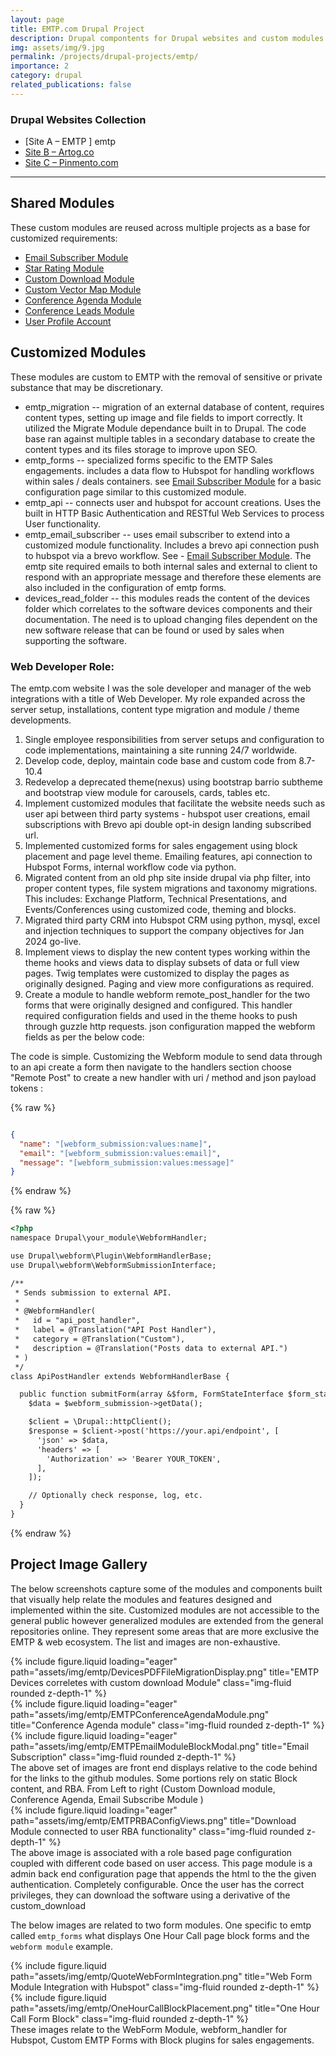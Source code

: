 ```yaml
---
layout: page
title: EMTP.com Drupal Project
description: Drupal compontents for Drupal websites and custom modules that span the versions from 8.7 through to 11 modules / theme components and integrations.Below are the projects and notable contributions.
img: assets/img/9.jpg
permalink: /projects/drupal-projects/emtp/
importance: 2
category: drupal
related_publications: false
---
```


### Drupal Websites Collection

- [Site A – EMTP ] emtp
- [Site B – Artog.co](/projects/drupal-projects/artog-co/)
- [Site C – Pinmento.com](/projects/drupal-projects/pinmento/)

---

## Shared Modules

These custom modules are reused across multiple projects as a base for customized requirements:

- [Email Subscriber Module](https://github.com/cryshansen/email_subscriber)
- [Star Rating Module](https://github.com/cryshansen/drupal_ratings)
- [Custom Download Module](https://github.com/cryshansen/custom_download)
- [Custom Vector Map Module](https://github.com/cryshansen/custom_vector)
- [Conference Agenda Module](https://github.com/cryshansen/conference_agenda)
- [Conference Leads Module](https://github.com/cryshansen/conference_leads)
- [User Profile Account ](https://github.com/cryshansen/user_profile_account)


## Customized Modules

These modules are custom to EMTP with the removal of sensitive or private substance that may be discretionary.

- emtp_migration -- migration of an external database of content, requires content types, setting up image and file fields to import correctly. It utilized the Migrate Module dependance built in to Drupal.  The code base ran against multiple tables in a secondary database to create the content types and its files storage to improve upon SEO.
- emtp_forms -- specialized forms specific to the EMTP Sales engagements. includes a data flow to Hubspot for handling workflows within sales / deals containers. see [Email Subscriber Module](https://github.com/cryshansen/email_subscriber) for a basic configuration page similar to this customized module.
- emtp_api -- connects user and hubspot for account creations. Uses the built in HTTP Basic Authentication and RESTful Web Services to process User functionality.
- emtp_email_subscriber -- uses email subscriber to extend into a customized module functionality. Includes a brevo api connection push to hubspot via a brevo workflow. See - [Email Subscriber Module](https://github.com/cryshansen/email_subscriber). The emtp site required emails to both internal sales and external to client to respond with an appropriate message and therefore these elements are also included in the configuration of emtp forms. 
- devices_read_folder -- this modules reads the content of the devices folder which correlates to the software devices components and their documentation. The need is to upload changing files dependent on the new software release that can be found or used by sales when supporting the software.


### Web Developer Role:

The emtp.com website I was the sole developer and manager of the web integrations with a title of Web Developer. My role expanded across the server setup, installations, content type migration and module / theme developments.

1. Single employee responsibilities from server setups and configuration to code implementations, maintaining a site running 24/7 worldwide.
2. Develop code, deploy, maintain code base and custom code from 8.7-10.4
3. Redevelop a deprecated theme(nexus) using bootstrap barrio subtheme and bootstrap view module for carousels, cards, tables etc.
4. Implement customized modules that facilitate the website needs such as user api between third party systems - hubspot user creations, email subscriptions with Brevo api double opt-in design landing subscribed url.
5. Implemented customized forms for sales engagement using block placement and page level theme. Emailing features, api connection to Hubspot Forms, internal workflow code via python.
6. Migrated content from an old php site inside drupal via php filter, into proper content types, file system migrations and taxonomy migrations. This includes: Exchange Platform, Technical Presentations, and Events/Conferences using customized code, theming and blocks.
7. Migrated third party CRM into Hubspot CRM using python, mysql, excel and injection techniques to support the company objectives for Jan 2024 go-live.
8. Implement views to display the new content types working within the theme hooks and views data to display subsets of data or full view pages. Twig templates were customized to display the pages as originally designed. Paging and view more configurations as required.
9. Create a module to handle webform remote_post_handler for the two forms that were originally designed and configured. This handler required configuration fields and used in the theme hooks to push through guzzle http requests. json configuration mapped the webform fields as per the below code:


The code is simple.
Customizing the Webform module to send data through to an api create a form then navigate to the handlers section choose "Remote Post" to create a new handler with uri / method and json payload tokens : 

{% raw %}
```json

{
  "name": "[webform_submission:values:name]",
  "email": "[webform_submission:values:email]",
  "message": "[webform_submission:values:message]"
}


```
{% endraw %}

{% raw %}

```html
<?php
namespace Drupal\your_module\WebformHandler;

use Drupal\webform\Plugin\WebformHandlerBase;
use Drupal\webform\WebformSubmissionInterface;

/**
 * Sends submission to external API.
 *
 * @WebformHandler(
 *   id = "api_post_handler",
 *   label = @Translation("API Post Handler"),
 *   category = @Translation("Custom"),
 *   description = @Translation("Posts data to external API.")
 * )
 */
class ApiPostHandler extends WebformHandlerBase {

  public function submitForm(array &$form, FormStateInterface $form_state, WebformSubmissionInterface $webform_submission) {
    $data = $webform_submission->getData();

    $client = \Drupal::httpClient();
    $response = $client->post('https://your.api/endpoint', [
      'json' => $data,
      'headers' => [
        'Authorization' => 'Bearer YOUR_TOKEN',
      ],
    ]);

    // Optionally check response, log, etc.
  }
}

```

{% endraw %}

## Project Image Gallery
The below screenshots capture some of the modules and components built that visually help relate the modules and features designed and implemented within the site. Customized modules are not accessible to the general public however generalized modules are extended from the general repositories online. 
They represent some areas that are more exclusive the EMTP & web ecosystem. The list and images are non-exhaustive. 

<div class="row">
    <div class="col-sm mt-3 mt-md-0">
        {% include figure.liquid loading="eager" path="assets/img/emtp/DevicesPDFFileMigrationDisplay.png" title="EMTP Devices correletes with custom download Module" class="img-fluid rounded z-depth-1" %}
    </div>
    <div class="col-sm mt-3 mt-md-0">
        {% include figure.liquid loading="eager" path="assets/img/emtp/EMTPConferenceAgendaModule.png" title="Conference Agenda module" class="img-fluid rounded z-depth-1" %}
    </div>
    <div class="col-sm mt-3 mt-md-0">
        {% include figure.liquid loading="eager" path="assets/img/emtp/EMTPEmailModuleBlockModal.png" title="Email Subscription" class="img-fluid rounded z-depth-1" %}
    </div>
</div>
<div class="caption">
    The above set of images are front end displays relative to the code behind for the links to the github modules. Some portions rely on static Block content, and RBA. From Left to right (Custom Download module, Conference Agenda, Email Subscribe Module )
</div>
<div class="row">
    <div class="col-sm mt-3 mt-md-0">
        {% include figure.liquid loading="eager" path="assets/img/emtp/EMTPRBAConfigViews.png" title="Download Module connected to user RBA functionality" class="img-fluid rounded z-depth-1" %}
    </div>
</div>
<div class="caption">
    The above image is associated with a role based page configuration coupled with different code based on user access. This page module is a admin back end configuration page that appends the html to the the given authentication. Completely configurable. Once the user has the correct privileges, they can download the software using a derivative of the custom_download 
</div>


The below images are related to two form modules. One specific to emtp called `emtp_forms` what displays One Hour Call page block forms and the `webform module` example.


<div class="row justify-content-sm-center">
    <div class="col-sm-8 mt-3 mt-md-0">
        {% include figure.liquid path="assets/img/emtp/QuoteWebFormIntegration.png" title="Web Form Module Integration with Hubspot" class="img-fluid rounded z-depth-1" %}
    </div>
    <div class="col-sm-4 mt-3 mt-md-0">
        {% include figure.liquid path="assets/img/emtp/OneHourCallBlockPlacement.png" title="One Hour Call Form Block" class="img-fluid rounded z-depth-1" %}
    </div>
</div>
<div class="caption">
   These images relate to the WebForm Module, webform_handler for Hubspot, Custom EMTP Forms with Block plugins for sales engagements.
</div>
